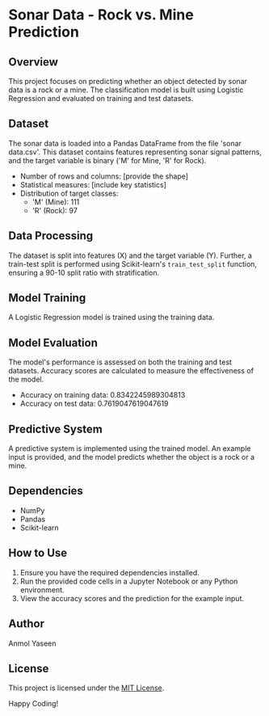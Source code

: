 # Sonar Data - Rock vs. Mine Prediction

## Overview

This project focuses on predicting whether an object detected by sonar data is a rock or a mine. The classification model is built using Logistic Regression and evaluated on training and test datasets.

## Dataset

The sonar data is loaded into a Pandas DataFrame from the file 'sonar data.csv'. This dataset contains features representing sonar signal patterns, and the target variable is binary ('M' for Mine, 'R' for Rock).

- Number of rows and columns: [provide the shape]
- Statistical measures: [include key statistics]
- Distribution of target classes:
  - 'M' (Mine): 111
  - 'R' (Rock): 97

## Data Processing

The dataset is split into features (X) and the target variable (Y). Further, a train-test split is performed using Scikit-learn's `train_test_split` function, ensuring a 90-10 split ratio with stratification.

## Model Training

A Logistic Regression model is trained using the training data.

## Model Evaluation

The model's performance is assessed on both the training and test datasets. Accuracy scores are calculated to measure the effectiveness of the model.

- Accuracy on training data: 0.8342245989304813
- Accuracy on test data: 0.7619047619047619

## Predictive System

A predictive system is implemented using the trained model. An example input is provided, and the model predicts whether the object is a rock or a mine.

## Dependencies

- NumPy
- Pandas
- Scikit-learn

## How to Use

1. Ensure you have the required dependencies installed.
2. Run the provided code cells in a Jupyter Notebook or any Python environment.
3. View the accuracy scores and the prediction for the example input.

## Author

Anmol Yaseen

## License

This project is licensed under the [MIT License](LICENSE).

Happy Coding!

